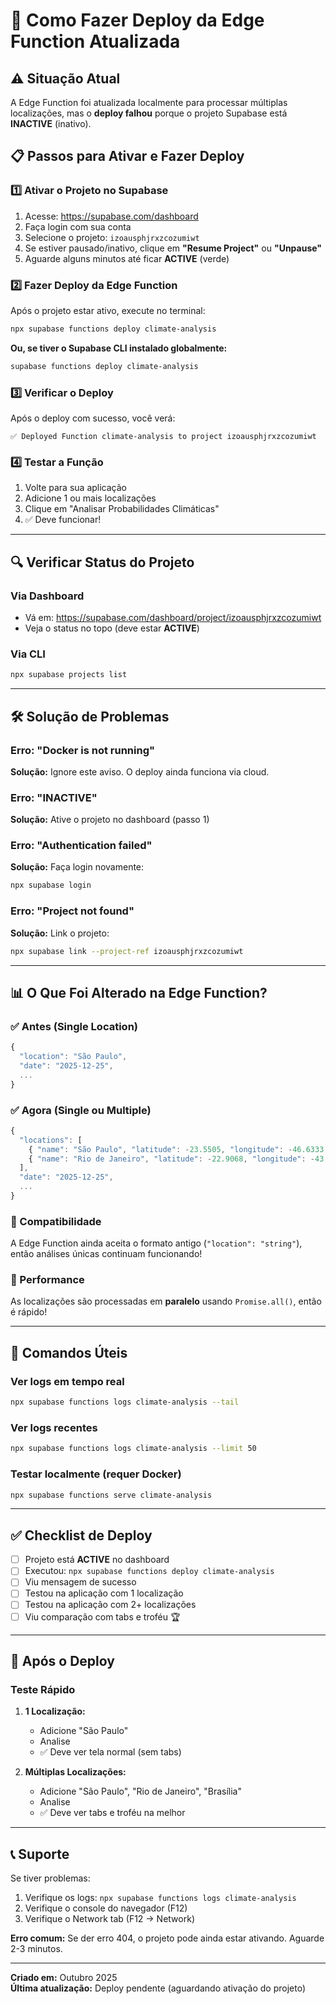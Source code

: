 # 🚀 Como Fazer Deploy da Edge Function Atualizada

## ⚠️ Situação Atual

A Edge Function foi atualizada localmente para processar múltiplas localizações, mas o **deploy falhou** porque o projeto Supabase está **INACTIVE** (inativo).

## 📋 Passos para Ativar e Fazer Deploy

### 1️⃣ Ativar o Projeto no Supabase

1. Acesse: https://supabase.com/dashboard
2. Faça login com sua conta
3. Selecione o projeto: `izoausphjrxzcozumiwt`
4. Se estiver pausado/inativo, clique em **"Resume Project"** ou **"Unpause"**
5. Aguarde alguns minutos até ficar **ACTIVE** (verde)

### 2️⃣ Fazer Deploy da Edge Function

Após o projeto estar ativo, execute no terminal:

```bash
npx supabase functions deploy climate-analysis
```

**Ou, se tiver o Supabase CLI instalado globalmente:**

```bash
supabase functions deploy climate-analysis
```

### 3️⃣ Verificar o Deploy

Após o deploy com sucesso, você verá:

```
✅ Deployed Function climate-analysis to project izoausphjrxzcozumiwt
```

### 4️⃣ Testar a Função

1. Volte para sua aplicação
2. Adicione 1 ou mais localizações
3. Clique em "Analisar Probabilidades Climáticas"
4. ✅ Deve funcionar!

---

## 🔍 Verificar Status do Projeto

### Via Dashboard
- Vá em: https://supabase.com/dashboard/project/izoausphjrxzcozumiwt
- Veja o status no topo (deve estar **ACTIVE**)

### Via CLI
```bash
npx supabase projects list
```

---

## 🛠️ Solução de Problemas

### Erro: "Docker is not running"
**Solução:** Ignore este aviso. O deploy ainda funciona via cloud.

### Erro: "INACTIVE"
**Solução:** Ative o projeto no dashboard (passo 1)

### Erro: "Authentication failed"
**Solução:** Faça login novamente:
```bash
npx supabase login
```

### Erro: "Project not found"
**Solução:** Link o projeto:
```bash
npx supabase link --project-ref izoausphjrxzcozumiwt
```

---

## 📊 O Que Foi Alterado na Edge Function?

### ✅ Antes (Single Location)
```typescript
{
  "location": "São Paulo",
  "date": "2025-12-25",
  ...
}
```

### ✅ Agora (Single ou Multiple)
```typescript
{
  "locations": [
    { "name": "São Paulo", "latitude": -23.5505, "longitude": -46.6333 },
    { "name": "Rio de Janeiro", "latitude": -22.9068, "longitude": -43.1729 }
  ],
  "date": "2025-12-25",
  ...
}
```

### 🔄 Compatibilidade
A Edge Function ainda aceita o formato antigo (`"location": "string"`), então análises únicas continuam funcionando!

### 🚀 Performance
As localizações são processadas em **paralelo** usando `Promise.all()`, então é rápido!

---

## 📝 Comandos Úteis

### Ver logs em tempo real
```bash
npx supabase functions logs climate-analysis --tail
```

### Ver logs recentes
```bash
npx supabase functions logs climate-analysis --limit 50
```

### Testar localmente (requer Docker)
```bash
npx supabase functions serve climate-analysis
```

---

## ✅ Checklist de Deploy

- [ ] Projeto está **ACTIVE** no dashboard
- [ ] Executou: `npx supabase functions deploy climate-analysis`
- [ ] Viu mensagem de sucesso
- [ ] Testou na aplicação com 1 localização
- [ ] Testou na aplicação com 2+ localizações
- [ ] Viu comparação com tabs e troféu 🏆

---

## 🎯 Após o Deploy

### Teste Rápido
1. **1 Localização:**
   - Adicione "São Paulo"
   - Analise
   - ✅ Deve ver tela normal (sem tabs)

2. **Múltiplas Localizações:**
   - Adicione "São Paulo", "Rio de Janeiro", "Brasília"
   - Analise
   - ✅ Deve ver tabs e troféu na melhor

---

## 📞 Suporte

Se tiver problemas:

1. Verifique os logs: `npx supabase functions logs climate-analysis`
2. Verifique o console do navegador (F12)
3. Verifique o Network tab (F12 → Network)

**Erro comum:** Se der erro 404, o projeto pode ainda estar ativando. Aguarde 2-3 minutos.

---

**Criado em:** Outubro 2025  
**Última atualização:** Deploy pendente (aguardando ativação do projeto)
